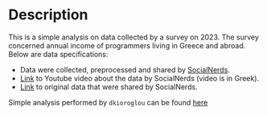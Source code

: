 # Description

This is a simple analysis on data collected by a survey on 2023. The survey concerned annual income of programmers living in Greece and abroad. Below are data specifications:

* Data were collected, preprocessed and shared by [SocialNerds](https://www.socialnerds.gr/).
* [Link](https://youtu.be/e3SMiwLEw1c?si=MyAi5SlvjX-gRDBL) to Youtube video about the data by SocialNerds (video is in Greek).
* [Link](https://docs.google.com/spreadsheets/d/1DP4OZBOsxx2-3Ej1srAPsuGfyiWU7XfTX6f4bFxkKN4/edit#gid=1071387860](https://docs.google.com/spreadsheets/d/1DP4OZBOsxx2-3Ej1srAPsuGfyiWU7XfTX6f4bFxkKN4/edit?usp=sharing)https://docs.google.com/spreadsheets/d/1DP4OZBOsxx2-3Ej1srAPsuGfyiWU7XfTX6f4bFxkKN4/edit?usp=sharing) to original data that were shared by SocialNerds.

Simple analysis performed by `dkioroglou` can be found [here](https://github.com/dkioroglou/programmers_salaries_2023/blob/main/data_analysis.ipynb)
